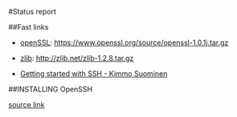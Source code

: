 #Status report

##Fast links

* [openSSL](https://www.openssl.org/source/): https://www.openssl.org/source/openssl-1.0.1j.tar.gz

* [zlib](http://www.zlib.net/): http://zlib.net/zlib-1.2.8.tar.gz

* [Getting started with SSH - Kimmo Suominen](https://kimmo.suominen.com/docs/ssh/)

##INSTALLING OpenSSH

[source link](ftp://ftp.ca.openbsd.org/pub/OpenBSD/OpenSSH/portable/INSTALL)


